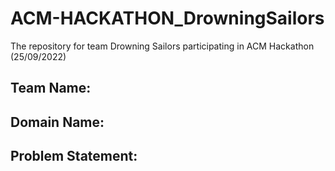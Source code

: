 # ACM-HACKATHON_DrowningSailors
The repository for team Drowning Sailors participating in ACM Hackathon (25/09/2022)

## Team Name:
## Domain Name: 
## Problem Statement:
